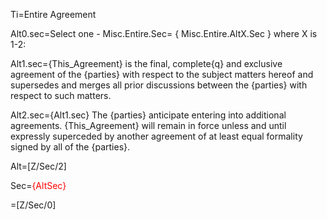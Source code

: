 Ti=Entire Agreement

Alt0.sec=Select one - Misc.Entire.Sec= { Misc.Entire.AltX.Sec } where X is 1-2:

Alt1.sec={This_Agreement} is the final, complete{q} and exclusive agreement of the {parties} with respect to the subject matters hereof and supersedes and merges all prior discussions between the {parties} with respect to such matters.

Alt2.sec={Alt1.sec}  The {parties} anticipate entering into additional agreements.  {This_Agreement} will remain in force unless and until expressly superceded by another agreement of at least equal formality signed by all of the {parties}.  

Alt=[Z/Sec/2]

Sec=<font color="red">{AltSec}</font>

=[Z/Sec/0]
